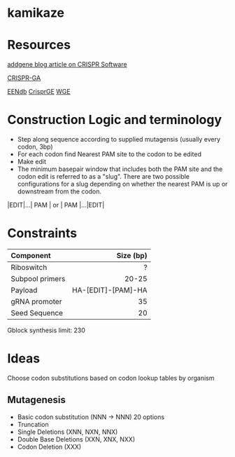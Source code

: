 # kamikaze

# Resources
[addgene blog article on CRISPR Software](http://blog.addgene.org/the-crispr-software-matchmaker-a-new-tool-for-choosing-the-best-crispr-software-for-your-needs)

[CRISPR-GA](http://54.80.152.219/)

[EENdb](http://eendb.zfgenetics.org/)
[CrisprGE](http://crdd.osdd.net/servers/crisprge/)
[WGE](http://www.sanger.ac.uk/htgt/wge/)

# Construction Logic and terminology

- Step along sequence according to supplied mutagensis (usually every codon, 3bp)
- For each codon find Nearest PAM site to the codon to be edited
- Make edit
- The minimum basepair window that includes both the PAM site and the codon edit is referred to as a "slug". There are two possible configurations for a slug depending on whether the nearest PAM is up or downstream from the codon.

|EDIT|...| PAM |     or     | PAM |...|EDIT|

# Constraints

| Component        | Size (bp)         |
|:-----------------|------------------:|
| Riboswitch       | ?                 |
| Subpool primers  |  20-25            |
| Payload          | HA-[EDIT]-[PAM]-HA|
| gRNA promoter    |       35          |
| Seed Sequence    |       20          |

Gblock synthesis limit: 230

# Ideas
Choose codon substitutions based on codon lookup tables by organism

## Mutagenesis
- Basic codon substitution (NNN -> NNN) 20 options
- Truncation
- Single Deletions (XNN, NXN, NNX)
- Double Base Deletions (XXN, XNX, NXX)
- Codon Deletion (XXX)
